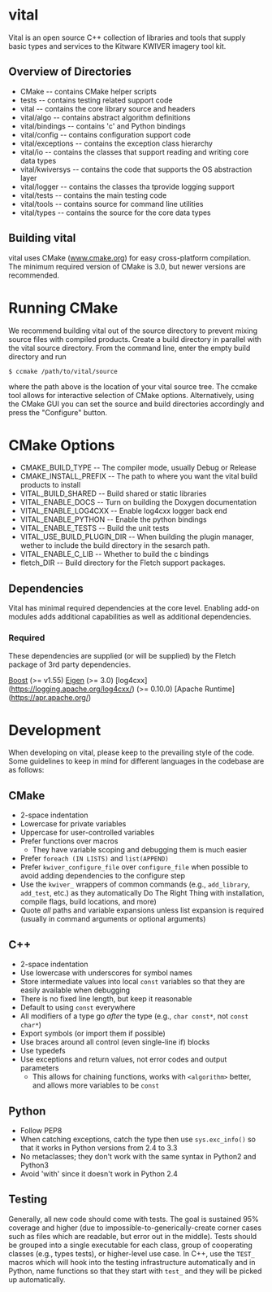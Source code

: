 # vital #

Vital is an open source C++ collection of libraries and tools that supply basic types and services to the Kitware KWIVER imagery tool kit.

## Overview of Directories ##


* CMake -- contains CMake helper scripts
* tests -- contains testing related support code
* vital -- contains the core library source and headers
* vital/algo -- contains abstract algorithm definitions
* vital/bindings -- contains 'c' and Python bindings
* vital/config -- contains configuration support code
* vital/exceptions -- contains the exception class hierarchy
* vital/io -- contains the classes that support reading and writing core data types
* vital/kwiversys -- contains the code that supports the OS abstraction layer
* vital/logger -- contains the classes tha tprovide logging support
* vital/tests -- contains the main testing code
* vital/tools -- contains source for command line utilities
* vital/types -- contains the source for the core data types

## Building vital ##

vital uses CMake (www.cmake.org) for easy cross-platform compilation. The minimum required version of CMake is 3.0, but newer versions are recommended.

# Running CMake #

We recommend building vital out of the source directory to prevent mixing source files with compiled products.  Create a build directory in parallel with the vital source directory.  From the command line, enter the empty build directory and run

    $ ccmake /path/to/vital/source

where the path above is the location of your vital source tree.  The ccmake tool allows for interactive selection of CMake options.  Alternatively, using the CMake GUI you can set the source and build directories accordingly and press the "Configure" button.


# CMake Options #

* CMAKE_BUILD_TYPE -- The compiler mode, usually Debug or Release
* CMAKE_INSTALL_PREFIX -- The path to where you want the vital build products to install
* VITAL_BUILD_SHARED -- Build shared or static libraries
* VITAL_ENABLE_DOCS -- Turn on building the Doxygen documentation
* VITAL_ENABLE_LOG4CXX -- Enable log4cxx logger back end
* VITAL_ENABLE_PYTHON -- Enable the python bindings
* VITAL_ENABLE_TESTS -- Build the unit tests
* VITAL_USE_BUILD_PLUGIN_DIR -- When building the plugin manager, wether to include the build directory in the sesarch path.
* VITAL_ENABLE_C_LIB -- Whether to build the c bindings
* fletch_DIR -- Build directory for the Fletch support packages.

## Dependencies ##

Vital has minimal required dependencies at the core level.  Enabling add-on
modules adds additional capabilities as well as additional dependencies.

### Required ##

These dependencies are supplied (or will be supplied) by the Fletch package of 3rd party dependencies.

[Boost](http://www.boost.org/) (>= v1.55)
[Eigen](http://eigen.tuxfamily.org/) (>= 3.0)
[log4cxx] (https://logging.apache.org/log4cxx/) (>= 0.10.0)
[Apache Runtime] (https://apr.apache.org/)

Development
===========

When developing on vital, please keep to the prevailing style of the code.
Some guidelines to keep in mind for different languages in the codebase are as
follows:

CMake
-----

  * 2-space indentation
  * Lowercase for private variables
  * Uppercase for user-controlled variables
  * Prefer functions over macros
    - They have variable scoping and debugging them is much easier
  * Prefer ``foreach (IN LISTS)`` and ``list(APPEND)``
  * Prefer ``kwiver_configure_file`` over ``configure_file`` when possible to
    avoid adding dependencies to the configure step
  * Use the ``kwiver_`` wrappers of common commands (e.g., ``add_library``,
    ``add_test``, etc.) as they automatically Do The Right Thing with
    installation, compile flags, build locations, and more)
  * Quote *all* paths and variable expansions unless list expansion is required
    (usually in command arguments or optional arguments)

C++
---

  * 2-space indentation
  * Use lowercase with underscores for symbol names
  * Store intermediate values into local ``const`` variables so that they are
    easily available when debugging
  * There is no fixed line length, but keep it reasonable
  * Default to using ``const`` everywhere
  * All modifiers of a type go *after* the type (e.g., ``char const*``, not
    ``const char*``)
  * Export symbols (or import them if possible)
  * Use braces around all control (even single-line if) blocks
  * Use typedefs
  * Use exceptions and return values, not error codes and output parameters
    - This allows for chaining functions, works with ``<algorithm>`` better,
      and allows more variables to be ``const``

Python
------

  * Follow PEP8
  * When catching exceptions, catch the type then use ``sys.exc_info()`` so
    that it works in Python versions from 2.4 to 3.3
  * No metaclasses; they don't work with the same syntax in Python2 and Python3
  * Avoid 'with' since it doesn't work in Python 2.4

Testing
-------

Generally, all new code should come with tests. The goal is sustained
95% coverage and higher (due to impossible-to-generically-create
corner cases such as files which are readable, but error out in the
middle). Tests should be grouped into a single executable for each
class, group of cooperating classes (e.g., types tests), or
higher-level use case. In C++, use the ``TEST_`` macros which will
hook into the testing infrastructure automatically and in Python, name
functions so that they start with ``test_`` and they will be picked up
automatically.
